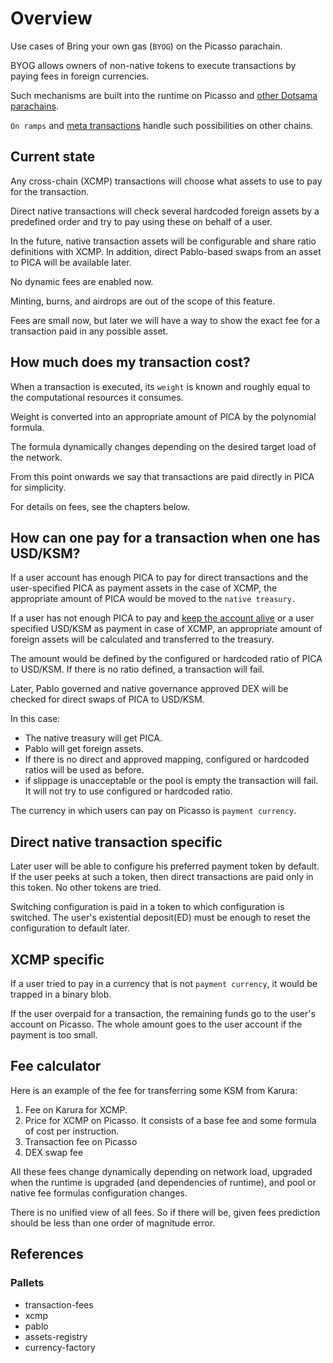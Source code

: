 # Overview

Use cases of Bring your own gas (`BYOG`) on the Picasso parachain.

BYOG allows owners of non-native tokens to execute transactions by paying fees in foreign currencies.

Such mechanisms are built into the runtime on Picasso and [other Dotsama parachains](https://wiki.acala.network/learn/flexible-fees). 

`On ramps` and [meta transactions](https://docs.polygon.technology/docs/category/meta-transactions) handle such possibilities on other chains. 

## Current state

Any cross-chain (XCMP) transactions will choose what assets to use to pay for the transaction.

Direct native transactions will check several hardcoded foreign assets by a predefined order and try to pay using these on behalf of a user.

In the future, native transaction assets will be configurable and share ratio definitions with XCMP. In addition, direct Pablo-based swaps from an asset to PICA will be available later.

No dynamic fees are enabled now. 

Minting, burns, and airdrops are out of the scope of this feature.

Fees are small now, but later we will have a way to show the exact fee for a transaction paid in any possible asset.

## How much does my transaction cost?

When a transaction is executed, its `weight` is known and roughly equal to the computational resources it consumes.

Weight is converted into an appropriate amount of PICA by the polynomial formula.

The formula dynamically changes depending on the desired target load of the network.

From this point onwards we say that transactions are paid directly in PICA for simplicity.

For details on fees, see the chapters below.

## How can one pay for a transaction when one has USD/KSM?

If a user account has enough PICA to pay for direct transactions and the user-specified PICA as payment assets in the case of XCMP, 
the appropriate amount of PICA would be moved to the `native treasury.`

If a user has not enough PICA to pay and [keep the account alive](../rfcs/0002-rent-deposit.md) or a user specified USD/KSM as payment in case of XCMP, 
an appropriate amount of foreign assets will be calculated and transferred to the treasury. 

The amount would be defined by the configured or hardcoded ratio of PICA to USD/KSM. 
If there is no ratio defined, a transaction will fail.

Later, Pablo governed and native governance approved DEX will be checked for direct swaps of PICA to USD/KSM.

In this case:
- The native treasury will get PICA. 
- Pablo will get foreign assets.
- If there is no direct and approved mapping, configured or hardcoded ratios will be used as before.
- if slippage is unacceptable or the pool is empty the transaction will fail. It will not try to use configured or hardcoded ratio.

The currency in which users can pay on Picasso is `payment currency`.

## Direct native transaction specific

Later user will be able to configure his preferred payment token by default. If the user peeks at such a token, then direct transactions are paid only in this token. No other tokens are tried. 

Switching configuration is paid in a token to which configuration is switched. The user's existential deposit(ED) must be enough to reset the configuration to default later.


## XCMP specific 

If a user tried to pay in a currency that is not `payment currency`, it would be trapped in a binary blob.

If the user overpaid for a transaction, the remaining funds go to the user's account on Picasso. The whole amount goes to the user account if the payment is too small.


## Fee calculator

Here is an example of the fee for transferring some KSM from Karura:

1. Fee on Karura for XCMP.
2. Price for XCMP on Picasso. It consists of a base fee and some formula of cost per instruction.
3. Transaction fee on Picasso
4. DEX swap fee

All these fees change dynamically depending on network load, upgraded when the runtime is upgraded (and dependencies of runtime), and pool or native fee formulas configuration changes. 

There is no unified view of all fees. So if there will be, given fees prediction should be less than one order of magnitude error.

## References

### Pallets

- transaction-fees
- xcmp
- pablo
- assets-registry
- currency-factory
